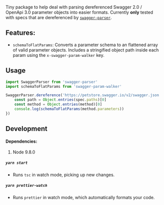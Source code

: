 Tiny package to help deal with parsing dereferenced Swagger 2.0 / OpenApi 3.0 parameter objects into easier formats. Currently **only** tested with specs that are dereferenced by [`swagger-parser`](https://github.com/APIDevTools/swagger-parser).

## Features:

- `schemaToFlatParams`: Converts a parameter schema to an flattened array of valid parameter objects. Includes a stringified object path inside each param using the `x-swagger-param-walker` key.

## Usage

```js
import SwaggerParser from 'swagger-parser'
import schemaToFlatParams from 'swagger-param-walker'

SwaggerParser.dereference('https://petstore.swagger.io/v2/swagger.json').then(spec => {
    const path = Object.entries(spec.paths)[0]
    const method = Object.entries(method)[0]
    console.log(schemaToFlatParams(method.parameters))
})
```

## Development

#### Dependencies:
1. Node 9.8.0

##### `yarn start`

- Runs `tsc` in watch mode, picking up new changes.

##### `yarn prettier-watch`

- Runs `prettier` in watch mode, which automatically formats your code.
